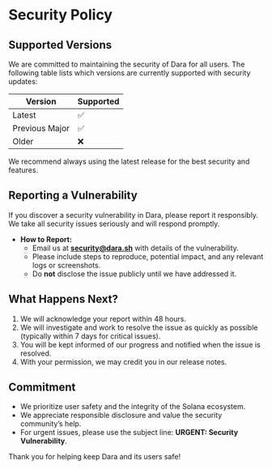 # Security Policy

## Supported Versions

We are committed to maintaining the security of Dara for all users. The following table lists which versions are currently supported with security updates:

| Version | Supported          |
| ------- | ------------------ |
| Latest  | :white_check_mark: |
| Previous Major | :white_check_mark: |
| Older    | :x:                |

We recommend always using the latest release for the best security and features.

## Reporting a Vulnerability

If you discover a security vulnerability in Dara, please report it responsibly. We take all security issues seriously and will respond promptly.

- **How to Report:**
  - Email us at **security@dara.sh** with details of the vulnerability.
  - Please include steps to reproduce, potential impact, and any relevant logs or screenshots.
  - Do **not** disclose the issue publicly until we have addressed it.

## What Happens Next?

1. We will acknowledge your report within 48 hours.
2. We will investigate and work to resolve the issue as quickly as possible (typically within 7 days for critical issues).
3. You will be kept informed of our progress and notified when the issue is resolved.
4. With your permission, we may credit you in our release notes.

## Commitment

- We prioritize user safety and the integrity of the Solana ecosystem.
- We appreciate responsible disclosure and value the security community’s help.
- For urgent issues, please use the subject line: **URGENT: Security Vulnerability**.

Thank you for helping keep Dara and its users safe!
